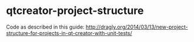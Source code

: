 qtcreator-project-structure
===========================
Code as described in this guide: http://dragly.org/2014/03/13/new-project-structure-for-projects-in-qt-creator-with-unit-tests/
